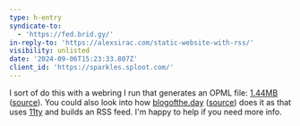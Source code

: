 ```yaml
---
type: h-entry
syndicate-to:
  - 'https://fed.brid.gy/'
in-reply-to: 'https://alexsirac.com/static-website-with-rss/'
visibility: unlisted
date: '2024-09-06T15:23:33.807Z'
client_id: 'https://sparkles.sploot.com/'
---
```

I sort of do this with a webring I run that generates an OPML file: [1.44MB](https://1.44mb.club) ([source](https://github.com/benjifs/1.44MB)). You could also look into how [blogofthe.day](https://blogofthe.day/) ([source](https://github.com/artlung/blogofthe.day/)) does it as that uses [11ty](https://www.11ty.dev/) and builds an RSS feed. I'm happy to help if you need more info.
